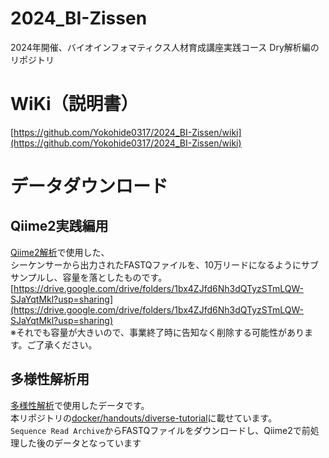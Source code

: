 # 2024_BI-Zissen
2024年開催、バイオインフォマティクス人材育成講座実践コース Dry解析編のリポジトリ

# WiKi（説明書）
[https://github.com/Yokohide0317/2024_BI-Zissen/wiki](https://github.com/Yokohide0317/2024_BI-Zissen/wiki)

# データダウンロード

## Qiime2実践編用
[Qiime2解析](https://github.com/Yokohide0317/2024_BI-Zissen/wiki/Qiime2%E8%A7%A3%E6%9E%90)で使用した、<br>
シーケンサーから出力されたFASTQファイルを、10万リードになるようにサブサンプルし、容量を落としたものです。
[https://drive.google.com/drive/folders/1bx4ZJfd6Nh3dQTyzSTmLQW-SJaYqtMkl?usp=sharing](https://drive.google.com/drive/folders/1bx4ZJfd6Nh3dQTyzSTmLQW-SJaYqtMkl?usp=sharing)<br>
※それでも容量が大きいので、事業終了時に告知なく削除する可能性があります。ご了承ください。

## 多様性解析用
[多様性解析](https://github.com/Yokohide0317/2024_BI-Zissen/wiki/%E5%A4%9A%E6%A7%98%E6%80%A7%E8%A7%A3%E6%9E%90)で使用したデータです。<br>
本リポジトリの[docker/handouts/diverse-tutorial](https://github.com/Yokohide0317/2024_BI-Zissen/tree/main/docker/handouts/diverse-tutorial)に載せています。<br>
`Sequence Read Archive`からFASTQファイルをダウンロードし、Qiime2で前処理した後のデータとなっています<br>
